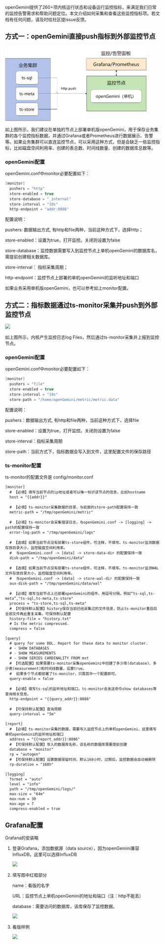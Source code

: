 openGemini提供了260+项内核运行状态和设备运行监控指标，来满足我们日常的监控告警需求和帮助问题定位。本文介绍如何采集和查看这些监控指标项。若文档有任何问题，请及时给社区提issue反馈。

##  方式一：openGemini直接push指标到外部监控节点
![images](./images/direct.png)

如上图所示，我们建议在单独的节点上部署单机版openGemini，用于保存业务集群的各个监控指标数据，并通过Grafana或者Prometheus进行数据展示、告警等。如果业务集群可以直连监控节点，可以采用这种方式，但是会缺乏一些监控指标，比如磁盘空间利用率、创建的表总数、时间线数量、创建的数据库总数等。

### openGemini配置

openGemini.conf中monitor必要配置如下：

```c
[monitor]
  pushers = "http"
  store-enabled = true
  store-database = "_internal"
  store-interval = "10s"
  http-endpoint = "addr:8086"
```

配置说明：

pushers: 数据输出方式, 有http和file两种，当前这种方式下，选择http；

store-enabled：设置为true，打开监控。关闭则设置为false

store-database：监控数据需要写入到监控节点上单机openGemini的数据库名，需提前创建相关数据库。

store-interval： 指标采集周期；

http-endpoint：监控节点上部署的单机openGemini的监听地址和端口

 

如果业务采用单机版openGemini，也可以参考如上monitor配置。



## 方式二：指标数据通过ts-monitor采集并push到外部监控节点

![](/Users/xiangyu/Documents/pages/images/ts-monitor.png)

如上图所示，内核产生监控日志log Files，然后通过ts-monitor采集并上报到监控节点。

### openGemini配置

openGemini.conf中monitor必要配置如下：

```c
[monitor]
  pushers = "file"
  store-enabled = true
  store-interval = "10s"
  store-path = "/home/openGemini/metric/metric.data"
```

配置说明：

pushers：数据输出方式, 有http和file两种，当前这种方式下，选择file

store-enabled：设置为true，打开监控。关闭则设置为false

store-interval：指标采集周期

store-path：当前方式下，指标数据会写入到文件，这里配置文件的保存路径

### ts-monitor配置

ts-monitor的配置文件是 config/monitor.conf

```
[monitor]
  # 【必填】填写当前节点的ip地址或者可以唯一标识该节点的信息，比如hostname
  host = "{{addr}}"

  # 【必填】ts-monitor采集数据的目录，与前面的store-path配置保持一致
  metric-path = "/tmp/openGemini/metric"

  # 【必填】ts-monitor会采集错误日志，与openGemini.conf -> [logging] -> path的配置保持一致
  error-log-path = "/tmp/openGemini/logs"

  # 【选填】如果当前节点没有部署ts-store组件，可注释，不填写。ts-monitor监测数据存放目录大小，监控磁盘空间利用率。
  #  与openGemini.conf -> [data] -> store-data-dir 的配置保持一致
  disk-path = "/tmp/openGemini/data"
  
  # 【选填】如果当前节点没有部署ts-store组件，可注释，不填写。ts-monitor监测WAL文件存放目录大小，监控磁盘空间利用率。
  #  与openGemini.conf -> [data] -> store-wal-dir 的配置保持一致
  aux-disk-path = "/tmp/openGemini/data/wal"
  
  # 【必填】填写当前节点上已部署openGemini的组件，用逗号分隔，例如“ts-sql,ts-meta”,"ts-sql,ts-meta,ts-store"
  process = "ts-store,ts-sql,ts-meta"
  # 【可保持默认配置】history保存当前已经采集过的文件信息，防止ts-monitor重启后全部文件再此重复采集，可保持默认配置
  history-file = "history.txt"
  # Is the metric compressed.
  compress = false

[query]
  # query for some DDL. Report for these data to monitor cluster.
  # - SHOW DATABASES
  # - SHOW MEASUREMENTS
  # - SHOW SERIES CARDINALITY FROM mst
  # 【可选配置】如果需要ts-monitor采集openGemini中创建了多少库(database)、多少表(measurement)和时间线数量，设置true。
  #  如果多个节点都部署了ts-monitor，只需其中一个配置即可。
  query-enable = false
  
  # 【必填】填写ts-sql的监听地址和端口，ts-monitor会发送命令show databases等查询相关信息。
  http-endpoint = "{{query_addr}}:8086"
  
  # 【可保持默认配置】查询周期
  query-interval = "5m"

[report]
  # 【必填】ts-monitor采集的数据，需要写入监控节点上的单机openGemini，这里填写单机openGemini的监听地址和端口
  address = "{{report_addr}}:8086"
  # 【可保持默认配置】写入的数据库名称，该名称的数据库需要提前创建
  database = "monitor"
  rp = "autogen"
  # 【可保持默认配置】设置数据保留时间，默认168小时，过期后，监控数据会自动被删除
  rp-duration = "168h"

[logging]
  format = "auto"
  level = "info"
  path = "/tmp/openGemini/logs/"
  max-size = "64m"
  max-num = 30
  max-age = 7
  compress-enabled = true
```

## Grafana配置

Grafana的安装略

1. 登录Grafana，添加数据源（data source），因为openGemini兼容InfluxDB，这里可以选择InfluxDB

   ![](/Users/xiangyu/Documents/pages/images/grafana-1.png)

2. 填写图中红框部分

   name：看版的名字

   URL：监控节点上单机openGemini的地址和端口（注：http不能丢）

   database：需要访问的数据库，该库保存了监控数据。

   ![](/Users/xiangyu/Documents/pages/images/grafana-2.png)

3. 看版样例

   ![](/Users/xiangyu/Documents/pages/images/grafana-3.png)

